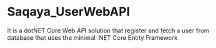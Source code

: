 # Saqaya_UserWebAPI
It is a dotNET Core Web API solution that register and fetch a user from database that uses the minimal .NET Core Entity Framework
